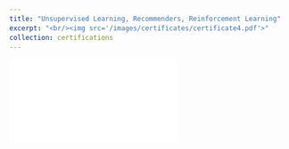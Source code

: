 ```yaml
---
title: "Unsupervised Learning, Recommenders, Reinforcement Learning"
excerpt: "<br/><img src='/images/certificates/certificate4.pdf'>"
collection: certifications
---
```


![img](/images/certificates/certificate4.pdf)
